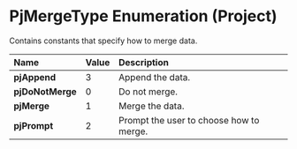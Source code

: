 
# PjMergeType Enumeration (Project)

Contains constants that specify how to merge data.



|**Name**|**Value**|**Description**|
|:-----|:-----|:-----|
| **pjAppend**|3|Append the data.|
| **pjDoNotMerge**|0|Do not merge.|
| **pjMerge**|1|Merge the data.|
| **pjPrompt**|2|Prompt the user to choose how to merge.|
